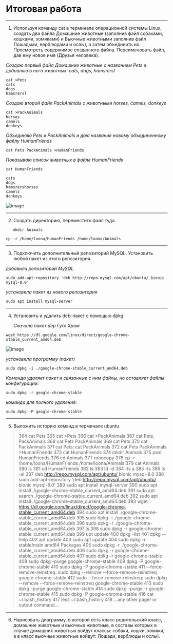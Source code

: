 Итоговая работа
=

----
1. Используя команду cat в терминале операционной системы Linux, создать
два файла Домашние животные (заполнив файл собаками, кошками,
хомяками) и Вьючные животными заполнив файл Лошадьми, верблюдами и
ослы), а затем объединить их. Просмотреть содержимое созданного файла.
Переименовать файл, дав ему новое имя (Друзья человека).

*Cоздаю первый файл Домашние животные с названием Pets  и добавляю в него животных: cats, dogs, hamsrersl*

```
cat >Pets
cats
dogs
hamsrersl
```

*Cоздаю второй файл PackAnimals с животными horses, camels, donkeys*

```
cat >PackAnimals
horses
camels
donkeys
```

*Объединяю Pets и PackAnimals и даю название новому объединенному файлу HumanFriends*
```
cat Pets PackAnimals >HumanFriends
```

*Показываю список животных в файле HumanFriends*
```
cat HumanFriends

cats
dogs
hamsrershorses
camels
donkeys
```

![image](https://github.com/user-attachments/assets/6578be64-ac4b-4415-a05b-fd8c3cb6fd16)

----
2. Создать директорию, переместить файл туда.

```
   mkdir Animals

cp -r /home/loona/HumanFriends /home/loona/Animals
```

----
3.  Подключить дополнительный репозиторий MySQL. Установить любой пакет
из этого репозитория.

*добавила репозиторий MySQL*

```
sudo add-apt-repository 'deb http://repo.mysql.com/apt/ubuntu/ bionic mysql-8.0'
```

*установила пакет из нового репозитория*
```
sudo apt install mysql-server
```

---
4.  Установить и удалить deb-пакет с помощью dpkg.

    *Скачала пакет dep Гугл Хром*

```
wget https://dl.google.com/linux/direct/google-chrome-stable_current_amd64.deb
```
![image](https://github.com/user-attachments/assets/240a9910-65f8-41f3-bdce-81fcc88bdd6f)

*установила программу (пакет)*

```
sudo dpkg -i ./google-chrome-stable_current_amd64.deb
```

*Команда удаляет пакет и связанные с ним файлы, но оставляет файлы конфигурации:*
```
sudo dpkg -r google-chrome-stable 
```

*команда для полного удаления:*
```
sudo dpkg -P google-chrome-stable
```

---
5. Выложить историю команд в терминале ubuntu

> 364  cat Pets
  365  cat >Pets
  366  cat >PackAnimals
  367  cat Pets, PackAnimals
  368  cat Pets PackAnimals
  369  cat Pets
  370  cat PackAnimals
  371  cat Pets; cat PackAnimals
  372  cat Pets PackAnimals >HumanFriends
  373  cat HumanFriends
  374  mkdir Animals
  375  pwd HumanFriends
  376  cd Animals
  377  robocopy
  378  cp -r /home/loona/HumanFriends /home/loona/Animals
  379  cat Animals
  380  ls
  381  cd HumanFriends
  382  ls
  383  ld -d
  384  -ls a
  385  -ls
  386  ls -al
  387  deb http://repo.mysql.com/apt/ubuntu/ bionic mysql-8.0
  388  sudo add-apt-repository 'deb http://repo.mysql.com/apt/ubuntu/ bionic mysql-8.0'
  389  sudo apt install mysql-server
  390  sudo apt install ./google-chrome-stable_current_amd64.deb
  391  sudo apt search ./google-chrome-stable_current_amd64.deb
  392  sudo apt install ./google-chrome-stable_current_amd64.deb
  393  wget https://dl.google.com/linux/direct/google-chrome-stable_current_amd64.deb
  394  sudo apt install ./google-chrome-stable_current_amd64.deb
  395  sudo dpkg -i ./google-chrome-stable_current_amd64.deb
  396  sudo dpkg -r ./google-chrome-stable_current_amd64.deb
  397  ls
  398  sudo dpkg -r google-chrome-stable_current_amd64.deb
  399  upt update
  400  dpkg -list
  401  dpkg --help
  402  apt update
  403  sudo apt update
  404  sudo dpkg -r stable/main amd64 Packages
  405  sudo dpkg -r ./google-chrome-stable_current_amd64.deb
  406  sudo dpkg -r google-chrome-stable_current_amd64.deb
  407  sudo dpkg -r google-chrome-stable
  408  sudo dpkg -purge google-chrome-stable
  409  dpkg -P google-chrome-stable
  410  sudo dpkg -P google-chrome-stable
  411  --force-remove-reinstreq: sudo dpkg --remove --force-remove-reinstreq google-chrome-stable
  412  sudo --force-remove-reinstreq: sudo dpkg --remove --force-remove-reinstreq google-chrome-stable
  413  sudo dpkg –purge  google-chrome-stable
  414  sudo dpkg –purge -r google-chrome-stable
  415  sudo dpkg -P  google-chrome-stable
  416  cat ~/.bash_history
  417  less ~/.bash_history
  418  ...any other pager or output command...


  ---
  6.  Нарисовать диаграмму, в которой есть класс родительский класс, домашние
животные и вьючные животные, в составы которых в случае домашних
животных войдут классы: собаки, кошки, хомяки, а в класс вьючные животные
войдут: Лошади, верблюды и ослы).




























